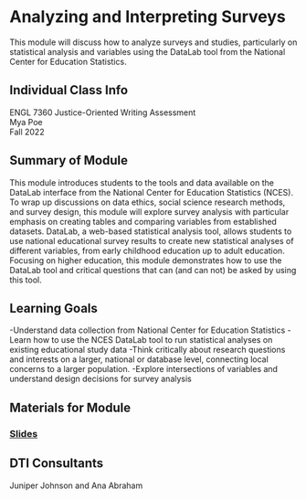 # Analyzing and Interpreting Surveys
This module will discuss how to analyze surveys and studies, particularly on statistical analysis and variables using the DataLab tool from the National Center for Education Statistics.

## Individual Class Info
ENGL 7360 Justice-Oriented Writing Assessment
<br>
Mya Poe
<br>
Fall 2022
<br>

## Summary of Module
This module introduces students to the tools and data available on the DataLab interface from the National Center for Education Statistics (NCES). To wrap up discussions on data ethics, social science research methods, and survey design, this module will explore survey analysis with particular emphasis on creating tables and comparing variables from established datasets. DataLab, a web-based statistical analysis tool, allows students to use national educational survey results to create new statistical analyses of different variables, from early childhood education up to adult education. Focusing on higher education, this module demonstrates how to use the DataLab tool and critical questions that can (and can not) be asked by using this tool.

## Learning Goals
-Understand data collection from National Center for Education Statistics
-Learn how to use the NCES DataLab tool to run statistical analyses on existing educational study data
-Think critically about research questions and interests on a larger, national or database level, connecting local concerns to a larger population.
-Explore intersections of variables and understand design decisions for survey analysis


## Materials for Module

### [Slides](https://github.com/NULabNortheastern/digitalassignmentshowcase/blob/master/surveys/fa22-poe-engl7360-surveyanalysis/Poe-ENGL7360-SurveyAnalysis.pdf)

## DTI Consultants
Juniper Johnson and Ana Abraham